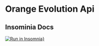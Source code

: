 # Orange Evolution Api

## Insominia Docs
[![Run in Insomnia}](https://insomnia.rest/images/run.svg)](https://insomnia.rest/run/?label=&uri=%5B!%5BRun%20in%20Insomnia%7D%5D(https%3A%2F%2Finsomnia.rest%2Fimages%2Frun.svg)%5D(https%3A%2F%2Finsomnia.rest%2Frun%2F%3Flabel%3D%26uri%3D))

